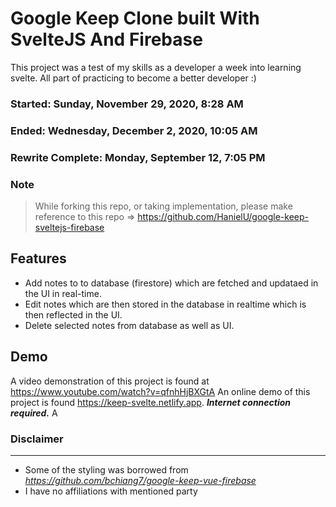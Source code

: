 # Google Keep Clone built With SvelteJS And Firebase
This project was a test of my skills as a developer a week into learning svelte. All part of practicing to become a better developer :)
### Started: Sunday, November 29, 2020, 8:28 AM
### Ended: Wednesday, December 2, 2020, 10:05 AM

### Rewrite Complete: Monday, September 12, 7:05 PM

### Note
> While forking this repo, or taking implementation, please make reference to this repo => https://github.com/HanielU/google-keep-sveltejs-firebase	
## Features
 - Add notes to to database (firestore) which are fetched and updataed in the UI in real-time.
 - Edit notes which are then stored in the database in realtime which is then reflected in the UI.
 - Delete selected notes from database as well as UI.
## Demo
A video demonstration of this project is found at https://www.youtube.com/watch?v=qfnhHjBXGtA
An online demo of this project is found https://keep-svelte.netlify.app. ***Internet connection required.***	A
### Disclaimer
---	---
- Some of the styling was borrowed from *https://github.com/bchiang7/google-keep-vue-firebase*
- I have no affiliations with mentioned party
